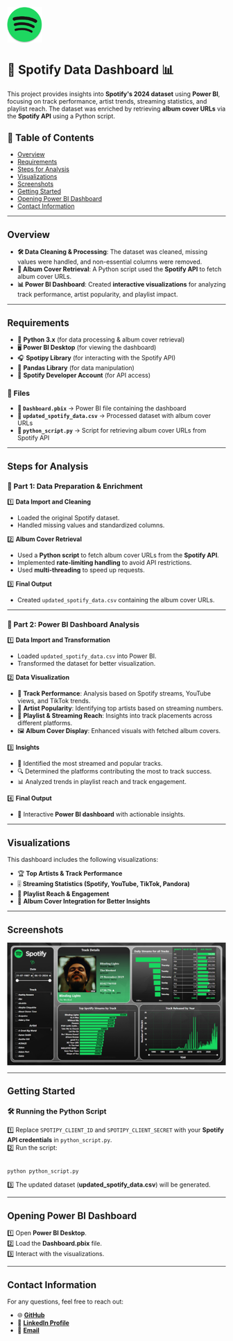 
<img src="https://github.com/ashu-kudesiya/Spotify_Data_Dashboard/blob/main/Spotify%20Data/Image%20Templates/Image%20(5).png" width="80">

# 🎵 Spotify Data Dashboard 📊  

This project provides insights into **Spotify's 2024 dataset** using **Power BI**, focusing on track performance, artist trends, streaming statistics, and playlist reach. The dataset was enriched by retrieving **album cover URLs** via the **Spotify API** using a Python script.  

## 📌 Table of Contents  
- [Overview](#overview)  
- [Requirements](#requirements)  
- [Steps for Analysis](#steps-for-analysis)  
- [Visualizations](#visualizations)  
- [Screenshots](#screenshots)  
- [Getting Started](#getting-started)  
- [Opening Power BI Dashboard](#opening-power-bi-dashboard)  
- [Contact Information](#contact-information)  

---

## Overview  

- **🛠 Data Cleaning & Processing**: The dataset was cleaned, missing values were handled, and non-essential columns were removed.  
- **🎨 Album Cover Retrieval**: A Python script used the **Spotify API** to fetch album cover URLs.  
- **📊 Power BI Dashboard**: Created **interactive visualizations** for analyzing track performance, artist popularity, and playlist impact.  

---

## Requirements  

- 🐍 **Python 3.x** (for data processing & album cover retrieval)  
- 🖥 **Power BI Desktop** (for viewing the dashboard)  
- 🎧 **Spotipy Library** (for interacting with the Spotify API)  
- 📑 **Pandas Library** (for data manipulation)  
- 🔑 **Spotify Developer Account** (for API access)  

### 📂 Files  
- **📌 `Dashboard.pbix`** → Power BI file containing the dashboard  
- **📁 `updated_spotify_data.csv`** → Processed dataset with album cover URLs  
- **📜 `python_script.py`** → Script for retrieving album cover URLs from Spotify API  

---

## Steps for Analysis  

### 🎯 Part 1: Data Preparation & Enrichment  

1️⃣ **Data Import and Cleaning**  
   - Loaded the original Spotify dataset.  
   - Handled missing values and standardized columns.  

2️⃣ **Album Cover Retrieval**  
   - Used a **Python script** to fetch album cover URLs from the **Spotify API**.  
   - Implemented **rate-limiting handling** to avoid API restrictions.  
   - Used **multi-threading** to speed up requests.  

3️⃣ **Final Output**  
   - Created `updated_spotify_data.csv` containing the album cover URLs.  

---

### 🎵 Part 2: Power BI Dashboard Analysis  

1️⃣ **Data Import and Transformation**  
   - Loaded `updated_spotify_data.csv` into Power BI.  
   - Transformed the dataset for better visualization.  

2️⃣ **Data Visualization**  
   - 🎤 **Track Performance**: Analysis based on Spotify streams, YouTube views, and TikTok trends.  
   - 🌟 **Artist Popularity**: Identifying top artists based on streaming numbers.  
   - 📢 **Playlist & Streaming Reach**: Insights into track placements across different platforms.  
   - 🖼 **Album Cover Display**: Enhanced visuals with fetched album covers.  

3️⃣ **Insights**  
   - 📌 Identified the most streamed and popular tracks.  
   - 🔍 Determined the platforms contributing the most to track success.  
   - 📊 Analyzed trends in playlist reach and track engagement.  

4️⃣ **Final Output**  
   - 🎯 Interactive **Power BI dashboard** with actionable insights.  

---

## Visualizations  

This dashboard includes the following visualizations:  

- 🏆 **Top Artists & Track Performance**  
- 🎚 **Streaming Statistics (Spotify, YouTube, TikTok, Pandora)**  
- 🎼 **Playlist Reach & Engagement**  
- 🎨 **Album Cover Integration for Better Insights**  

---

## Screenshots  

![🎵 Dashboard Screenshot](https://github.com/ashu-kudesiya/Spotify_Data_Dashboard/blob/main/Screenshot/Dashboard%20Screenshot.png)  

---

## Getting Started  

### 🛠 Running the Python Script  
1️⃣ Replace `SPOTIPY_CLIENT_ID` and `SPOTIPY_CLIENT_SECRET` with your **Spotify API credentials** in `python_script.py`.  
2️⃣ Run the script:  
   ```bash

   python python_script.py

   ```
3️⃣ The updated dataset (**updated_spotify_data.csv**) will be generated.

---

## Opening Power BI Dashboard  
1️⃣ Open **Power BI Desktop**.  
2️⃣ Load the **Dashboard.pbix** file.  
3️⃣ Interact with the visualizations.  

---

## Contact Information  

For any questions, feel free to reach out:  

- 🌐 [**GitHub**](https://github.com/ashu-kudesiya)  
- 💼 [**LinkedIn Profile**](https://www.linkedin.com/in/himanshu-kudesiya)  
- 📧 [**Email**](mailto:himanshu.kudesiya@gmail.com)  
